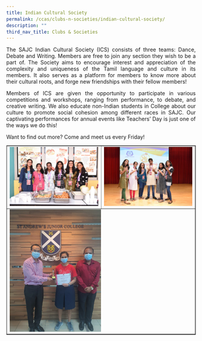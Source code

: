 ```yaml
---
title: Indian Cultural Society
permalink: /ccas/clubs-n-societies/indian-cultural-society/
description: ""
third_nav_title: Clubs & Societies
---
```

<p align="justify">The SAJC Indian Cultural Society (ICS) consists of three teams: Dance, Debate and Writing. Members are free to join any section they wish to be a part of. The Society aims to encourage interest and appreciation of the complexity and uniqueness of the Tamil language and culture in its members. It also serves as a platform for members to know more about their cultural roots, and forge new friendships with their fellow members!</p>
<p align="justify">Members of ICS are given the opportunity to participate in various competitions and workshops, ranging from performance, to debate, and creative writing. We also educate non-Indian students in College about our culture to promote social cohesion among different races in SAJC. Our captivating performances for annual events like Teachers&rsquo; Day is just one of the ways we do this!</p>
<p>Want to find out more? Come and meet us every Friday!</p>
<table style="border-collapse: collapse; width: 100%;" border="1">
<tbody>
<tr>
<td style="width: 50%;"><img src="/images/ics1.jpeg"></td>
<td style="width: 50%;"><img src="/images/ics2.jpg"></td>
</tr>
<tr>
<td colspan = "2"><img style="width: 50%;" src="/images/ics3.jpg"></td>
</tr>
</tbody>
</table>